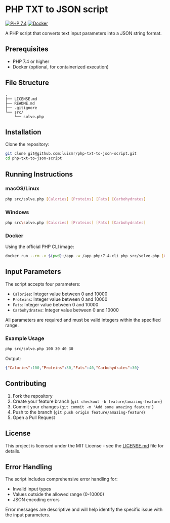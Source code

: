 # PHP TXT to JSON script

[![PHP 7.4](https://img.shields.io/badge/PHP-7.4-blue.svg)](https://www.php.net/)
[![Docker](https://img.shields.io/badge/Docker-Available-blue.svg)](https://www.docker.com/)

A PHP script that converts text input parameters into a JSON string format.

## Prerequisites

- PHP 7.4 or higher
- Docker (optional, for containerized execution)

## File Structure

```
.
├── LICENSE.md
├── README.md
├── .gitignore
└── src/
    └── solve.php
```

## Installation

Clone the repository:

```bash
git clone git@github.com:luismr/php-txt-to-json-script.git
cd php-txt-to-json-script
```

## Running Instructions

### macOS/Linux

```bash
php src/solve.php [Calories] [Proteins] [Fats] [Carbohydrates]
```

### Windows

```bash
php src\solve.php [Calories] [Proteins] [Fats] [Carbohydrates]
```

### Docker

Using the official PHP CLI image:

```bash
docker run --rm -v $(pwd):/app -w /app php:7.4-cli php src/solve.php [Calories] [Proteins] [Fats] [Carbohydrates]
```

## Input Parameters

The script accepts four parameters:

- `Calories`: Integer value between 0 and 10000
- `Proteins`: Integer value between 0 and 10000
- `Fats`: Integer value between 0 and 10000
- `Carbohydrates`: Integer value between 0 and 10000

All parameters are required and must be valid integers within the specified range.

### Example Usage

```bash
php src/solve.php 100 30 40 30
```

Output:
```json
{"Calories":100,"Proteins":30,"Fats":40,"Carbohydrates":30}
```

## Contributing

1. Fork the repository
2. Create your feature branch (`git checkout -b feature/amazing-feature`)
3. Commit your changes (`git commit -m 'Add some amazing feature'`)
4. Push to the branch (`git push origin feature/amazing-feature`)
5. Open a Pull Request

## License

This project is licensed under the MIT License - see the [LICENSE.md](LICENSE.md) file for details.

## Error Handling

The script includes comprehensive error handling for:
- Invalid input types
- Values outside the allowed range (0-10000)
- JSON encoding errors

Error messages are descriptive and will help identify the specific issue with the input parameters. 